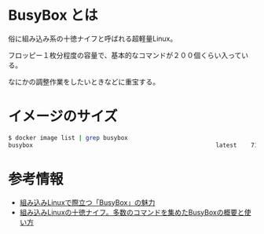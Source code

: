 # BusyBox とは

俗に組み込み系の十徳ナイフと呼ばれる超軽量Linux。

フロッピー１枚分程度の容量で、基本的なコマンドが２００個くらい入っている。

なにかの調整作業をしたいときなどに重宝する。

# イメージのサイズ

```sh
$ docker image list | grep busybox
busybox                                                    latest    7138284460ff   10 days ago     1.24MB
```

# 参考情報

- [組み込みLinuxで際立つ「BusyBox」の魅力](https://monoist.itmedia.co.jp/mn/articles/0802/04/news114.html)
- [組み込みLinuxの十徳ナイフ。多数のコマンドを集めたBusyBoxの概要と使い方](https://kakurasan.blogspot.com/2015/08/busybox-features-usage.html)
